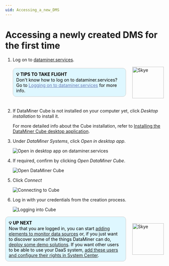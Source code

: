 ```yaml
---
uid: Accessing_a_new_DMS
---
```


# Accessing a newly created DMS for the first time

1. Log on to [dataminer.services](https://dataminer.services).

   <div style="display: flex; align-items: center; justify-content: space-between; margin: 0 auto; max-width: 100%;">
     <div style="border: 1px solid #ccc; border-radius: 10px; padding: 10px; flex-grow: 1; background-color: #DEF7FF; margin-right: 20px; color: #000000;">
       <b>💡 TIPS TO TAKE FLIGHT</b><br>Don't know how to log on to dataminer.services? Go to <a href="xref:Logging_on_to_the_DataMiner_Cloud_Platform" style="color: #657AB7;">Logging on to dataminer.services</a> for more info.
     </div>
     <img src="~/images/Skye.svg" alt="Skye" style="width: 100px; flex-shrink: 0;">
   </div>
   <br>

1. If DataMiner Cube is not installed on your computer yet, click *Desktop installation* to install it.

   For more detailed info about the Cube installation, refer to [Installing the DataMiner Cube desktop application](xref:Installing_the_DataMiner_Cube_desktop_application).

1. Under *DataMiner Systems*, click *Open in desktop app*.

   ![Open in desktop app on dataminer.services](~/user-guide/images/daas_access_001.png "Open dekstop app")

1. If required, confirm by clicking *Open DataMiner Cube*.

   ![Open DataMiner Cube](~/user-guide/images/daas_access_002.png)

1. Click *Connect*

   ![Connecting to Cube](~/user-guide/images/daas_access_003.png)

1. Log in with your credentials from the creation process.

   ![Logging into Cube](~/user-guide/images/daas_access_004.png)

<div style="display: flex; align-items: center; justify-content: space-between; margin: 0 auto; max-width: 100%;">
  <div style="border: 1px solid #ccc; border-radius: 10px; padding: 10px; flex-grow: 1; background-color: #DEF7FF; margin-right: 20px; color: #000000;">
    <b>💡 UP NEXT</b><br>Now that you are logged in, you can start <a href="xref:DaaS_connecting_to_data_sources">adding elements to monitor data sources</a> or, if you just want to discover some of the things DataMiner can do, <a href="xref:DaaS_deploying_solution_demos">deploy some demo solutions</a>. If you want other users to be able to use your DaaS system, <a href="xref:Managing_users">add these users and configure their rights in System Center</a>.
  </div>
  <img src="~/images/Skye.svg" alt="Skye" style="width: 100px; flex-shrink: 0;">
</div>
